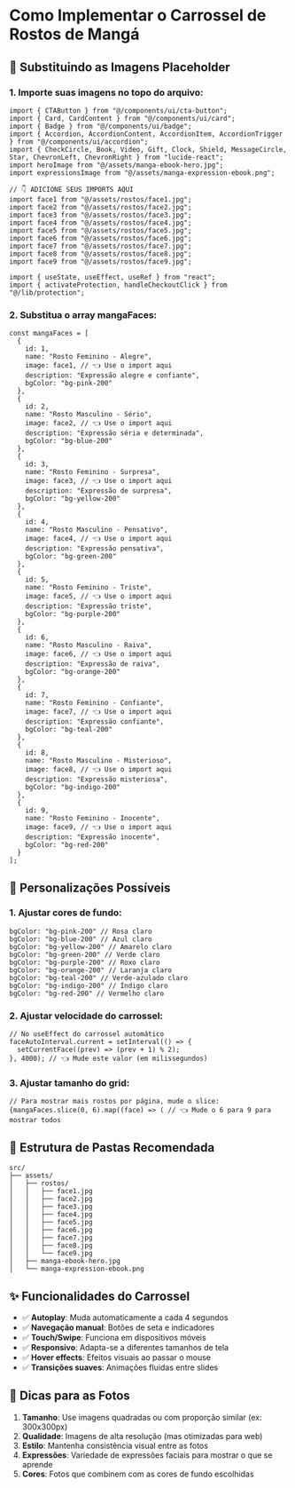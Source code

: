 # Como Implementar o Carrossel de Rostos de Mangá

## 📸 Substituindo as Imagens Placeholder

### 1. Importe suas imagens no topo do arquivo:

```tsx
import { CTAButton } from "@/components/ui/cta-button";
import { Card, CardContent } from "@/components/ui/card";
import { Badge } from "@/components/ui/badge";
import { Accordion, AccordionContent, AccordionItem, AccordionTrigger } from "@/components/ui/accordion";
import { CheckCircle, Book, Video, Gift, Clock, Shield, MessageCircle, Star, ChevronLeft, ChevronRight } from "lucide-react";
import heroImage from "@/assets/manga-ebook-hero.jpg";
import expressionsImage from "@/assets/manga-expression-ebook.png";

// 👇 ADICIONE SEUS IMPORTS AQUI
import face1 from "@/assets/rostos/face1.jpg";
import face2 from "@/assets/rostos/face2.jpg";
import face3 from "@/assets/rostos/face3.jpg";
import face4 from "@/assets/rostos/face4.jpg";
import face5 from "@/assets/rostos/face5.jpg";
import face6 from "@/assets/rostos/face6.jpg";
import face7 from "@/assets/rostos/face7.jpg";
import face8 from "@/assets/rostos/face8.jpg";
import face9 from "@/assets/rostos/face9.jpg";

import { useState, useEffect, useRef } from "react";
import { activateProtection, handleCheckoutClick } from "@/lib/protection";
```

### 2. Substitua o array mangaFaces:

```tsx
const mangaFaces = [
  {
    id: 1,
    name: "Rosto Feminino - Alegre",
    image: face1, // 👈 Use o import aqui
    description: "Expressão alegre e confiante",
    bgColor: "bg-pink-200"
  },
  {
    id: 2,
    name: "Rosto Masculino - Sério", 
    image: face2, // 👈 Use o import aqui
    description: "Expressão séria e determinada",
    bgColor: "bg-blue-200"
  },
  {
    id: 3,
    name: "Rosto Feminino - Surpresa",
    image: face3, // 👈 Use o import aqui
    description: "Expressão de surpresa",
    bgColor: "bg-yellow-200"
  },
  {
    id: 4,
    name: "Rosto Masculino - Pensativo",
    image: face4, // 👈 Use o import aqui
    description: "Expressão pensativa",
    bgColor: "bg-green-200"
  },
  {
    id: 5,
    name: "Rosto Feminino - Triste",
    image: face5, // 👈 Use o import aqui
    description: "Expressão triste",
    bgColor: "bg-purple-200"
  },
  {
    id: 6,
    name: "Rosto Masculino - Raiva",
    image: face6, // 👈 Use o import aqui
    description: "Expressão de raiva",
    bgColor: "bg-orange-200"
  },
  {
    id: 7,
    name: "Rosto Feminino - Confiante",
    image: face7, // 👈 Use o import aqui
    description: "Expressão confiante",
    bgColor: "bg-teal-200"
  },
  {
    id: 8,
    name: "Rosto Masculino - Misterioso",
    image: face8, // 👈 Use o import aqui
    description: "Expressão misteriosa",
    bgColor: "bg-indigo-200"
  },
  {
    id: 9,
    name: "Rosto Feminino - Inocente",
    image: face9, // 👈 Use o import aqui
    description: "Expressão inocente",
    bgColor: "bg-red-200"
  }
];
```

## 🎨 Personalizações Possíveis

### 1. Ajustar cores de fundo:
```tsx
bgColor: "bg-pink-200" // Rosa claro
bgColor: "bg-blue-200" // Azul claro
bgColor: "bg-yellow-200" // Amarelo claro
bgColor: "bg-green-200" // Verde claro
bgColor: "bg-purple-200" // Roxo claro
bgColor: "bg-orange-200" // Laranja claro
bgColor: "bg-teal-200" // Verde-azulado claro
bgColor: "bg-indigo-200" // Índigo claro
bgColor: "bg-red-200" // Vermelho claro
```

### 2. Ajustar velocidade do carrossel:
```tsx
// No useEffect do carrossel automático
faceAutoInterval.current = setInterval(() => {
  setCurrentFace((prev) => (prev + 1) % 2);
}, 4000); // 👈 Mude este valor (em milissegundos)
```

### 3. Ajustar tamanho do grid:
```tsx
// Para mostrar mais rostos por página, mude o slice:
{mangaFaces.slice(0, 6).map((face) => ( // 👈 Mude o 6 para 9 para mostrar todos
```

## 📁 Estrutura de Pastas Recomendada

```
src/
├── assets/
│   ├── rostos/
│   │   ├── face1.jpg
│   │   ├── face2.jpg
│   │   ├── face3.jpg
│   │   ├── face4.jpg
│   │   ├── face5.jpg
│   │   ├── face6.jpg
│   │   ├── face7.jpg
│   │   ├── face8.jpg
│   │   └── face9.jpg
│   ├── manga-ebook-hero.jpg
│   └── manga-expression-ebook.png
```

## ✨ Funcionalidades do Carrossel

- ✅ **Autoplay**: Muda automaticamente a cada 4 segundos
- ✅ **Navegação manual**: Botões de seta e indicadores
- ✅ **Touch/Swipe**: Funciona em dispositivos móveis
- ✅ **Responsivo**: Adapta-se a diferentes tamanhos de tela
- ✅ **Hover effects**: Efeitos visuais ao passar o mouse
- ✅ **Transições suaves**: Animações fluidas entre slides

## 🎯 Dicas para as Fotos

1. **Tamanho**: Use imagens quadradas ou com proporção similar (ex: 300x300px)
2. **Qualidade**: Imagens de alta resolução (mas otimizadas para web)
3. **Estilo**: Mantenha consistência visual entre as fotos
4. **Expressões**: Variedade de expressões faciais para mostrar o que se aprende
5. **Cores**: Fotos que combinem com as cores de fundo escolhidas 